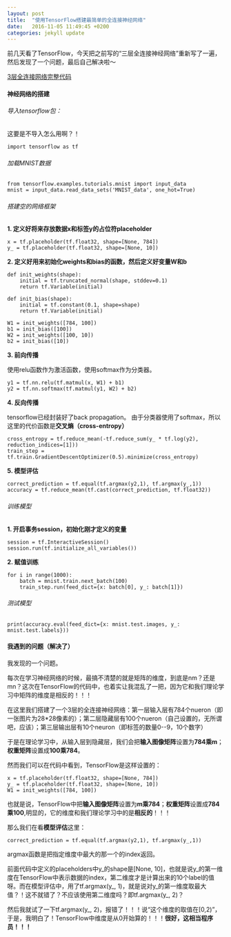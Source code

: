 ```yaml
---
layout: post
title:  "使用TensorFlow搭建最简单的全连接神经网络"
date:   2016-11-05 11:49:45 +0200
categories: jekyll update
---
```


前几天看了TensorFlow，今天把之前写的“三层全连接神经网络”重新写了一遍，然后发现了一个问题，最后自己解决啦～  

[3层全连接网络完整代码][]

[3层全连接网络完整代码]: https://github.com/ShengleiH/machine_learning/blob/master/naiveNN.py


#### 神经网络的搭建

###### 导入tensorflow包：
这要是不导入怎么用啊？！

```
import tensorflow as tf
```

###### 加载MNIST数据

```
from tensorflow.examples.tutorials.mnist import input_data
mnist = input_data.read_data_sets('MNIST_data', one_hot=True)
```

###### 搭建空的网络框架

**1. 定义好将来存放数据x和标签y的占位符placeholder**

```
x = tf.placeholder(tf.float32, shape=[None, 784])
y_ = tf.placeholder(tf.float32, shape=[None, 10])
```

**2. 定义好用来初始化weights和bias的函数，然后定义好变量W和b**

```
def init_weights(shape):
    initial = tf.truncated_normal(shape, stddev=0.1)
    return tf.Variable(initial)

def init_bias(shape):
    initial = tf.constant(0.1, shape=shape)
    return tf.Variable(initial)

W1 = init_weights([784, 100])
b1 = init_bias([100])
W2 = init_weights([100, 10])
b2 = init_bias([10])
```

**3. 前向传播**

使用relu函数作为激活函数，使用softmax作为分类器。

```
y1 = tf.nn.relu(tf.matmul(x, W1) + b1)
y2 = tf.nn.softmax(tf.matmul(y1, W2) + b2)
```

**4. 反向传播**

tensorflow已经封装好了back propagation。
由于分类器使用了softmax，所以这里的代价函数是**交叉熵（cross-entropy）**

```
cross_entropy = tf.reduce_mean(-tf.reduce_sum(y_ * tf.log(y2), reduction_indices=[1]))
train_step = tf.train.GradientDescentOptimizer(0.5).minimize(cross_entropy)
```

**5. 模型评估**

```
correct_prediction = tf.equal(tf.argmax(y2,1), tf.argmax(y_,1))
accuracy = tf.reduce_mean(tf.cast(correct_prediction, tf.float32))
```

###### 训练模型

**1. 开启事务session，初始化刚才定义的变量**

```
session = tf.InteractiveSession()
session.run(tf.initialize_all_variables())
```

**2. 赋值训练**

```
for i in range(1000):
    batch = mnist.train.next_batch(100)
    train_step.run(feed_dict={x: batch[0], y_: batch[1]})
```

###### 测试模型

```
print(accuracy.eval(feed_dict={x: mnist.test.images, y_: mnist.test.labels}))
```

#### 我遇到的问题（解决了）

我发现的一个问题。

每次在学习神经网络的时候，最搞不清楚的就是矩阵的维度，到底是nm？还是mn？这次在TensorFlow的代码中，也着实让我混乱了一把，因为它和我们理论学习中矩阵的维度是相反的！！！

在这里我们搭建了一个3层的全连接神经网络：第一层输入层有784个nueron（即一张图片为28*28像素的）；第二层隐藏层有100个nueron（自己设置的，无所谓吧，应该）；第三层输出层有10个neuron（即标签的数量0--9，10个数字）

于是在理论学习中，从输入层到隐藏层，我们会把**输入图像矩阵**设置为**784乘m**；**权重矩阵**设置成**100乘784**。

然而我们可以在代码中看到，TensorFlow是这样设置的：

```
x = tf.placeholder(tf.float32, shape=[None, 784])
y_ = tf.placeholder(tf.float32, shape=[None, 10])
W1 = init_weights([784, 100])
```

也就是说，TensorFlow中把**输入图像矩阵**设置为**m乘784**；**权重矩阵**设置成**784乘100**,明显的，它的维度和我们理论学习中的是**相反的**！！！


那么我们在看**模型评估**这里：

```
correct_prediction = tf.equal(tf.argmax(y2,1), tf.argmax(y_,1))
```

argmax函数是把指定维度中最大的那一个的index返回。

前面代码中定义的placeholders中y\_的shape是[None, 10]，也就是说y\_的第一维度在TensorFlow中表示数据的index，第二维度才是计算出来的10个label的值呀。而在模型评估中，用了tf.argmax(y\_, 1)，就是说对y_的第一维度取最大值？！这不就错了？不应该使用第二维度吗？即tf.argmax(y\_, 2)？

然后我就试了一下tf.argmax(y\_, 2)，报错了！！！说“这个维度的取值在[0,2)”，于是，我明白了！TensorFlow中维度是从0开始算的！！！**很好，这相当程序员！！！**
